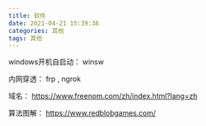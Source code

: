 ```yaml
---
title: 软件
date: 2021-04-21 15:39:38
categories: 其他
tags: 其他
---
```




windows开机自启动： winsw

内网穿透： frp , ngrok

域名： https://www.freenom.com/zh/index.html?lang=zh

算法图解： https://www.redblobgames.com/